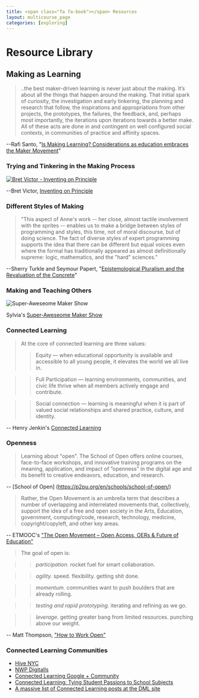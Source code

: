 ```yaml
---
title: <span class="fa fa-book"></span> Resources
layout: multicourse_page
categories: [exploring]
---
```


# Resource Library

## Making as Learning

>..the best maker-driven learning is never just about the making. It’s about all the things that happen around the making. That initial spark of curiosity, the investigation and early tinkering, the planning and research that follow, the inspirations and appropriations from other projects, the prototypes, the failures, the feedback, and, perhaps most importantly, the iterations upon iterations towards a better make. All of these acts are done in and contingent on well configured social contexts, in communities of practice and affinity spaces. 

--Rafi Santo, "[Is Making Learning? Considerations as education embraces the Maker Movement](http://empathetics.org/2013/02/12/is-making-learning-considerations-as-education-embraces-the-maker-movement/?)"

### Trying and Tinkering in the Making Process

[![Bret Victor - Inventing on Principle](http://img.youtube.com/vi/wxWM4t68cR4/0.jpg)](http://www.youtube.com/watch?v=wxWM4t68cR4)

--Bret Victor, [Inventing on Principle](http://worrydream.com/InventingOnPrinciple/)

### Different Styles of Making

>"This aspect of Anne's work -- her close, almost tactile involvement with the sprites -- enables us to make a bridge between styles of programming and styles, this time, not of moral discourse, but of doing science. The fact of diverse styles of expert programming supports the idea that there can be different but equal voices even where the formal has traditionally appeared as almost definitionally supreme: logic, mathematics, and the "hard" sciences."

--Sherry Turkle and Seymour Papert, "[Epistemological Pluralism and the Revaluation of the Concrete](http://www.papert.org/articles/EpistemologicalPluralism.html)"

### Making and Teaching Others 

![Super-Aweseome Maker Show](https://farm4.staticflickr.com/3707/13227021714_16915001c3_z.jpg "Sylvia's Super Awesome Maker Show")

Sylvia's [Super-Aweseome Maker Show](http://sylviashow.com/)

### Connected Learning
> At the core of connected learning are three values: 
>>Equity — when educational opportunity is available and accessible to all young people, it elevates the world we all live in. 

>>Full Participation — learning environments, communities, and civic life thrive when all members actively engage and contribute.

>>Social connection — learning is meaningful when it is part of valued social relationships and shared practice, culture, and identity. 
>

-- Henry Jenkin's [Connected Learning](http://henryjenkins.org/2012/03/connected_learning_a_new_parad.html) 

### Openness 

>Learning about "open".  The School of Open offers online courses, face-to-face workshops, and innovative training programs on the meaning, application, and impact of “openness” in the digital age and its benefit to creative endeavors, education, and research. 

-- [School of Open] (https://p2pu.org/en/schools/school-of-open/)

> Rather, the Open Movement is an umbrella term that describes a number of overlapping and interrelated movements that, collectively, support the idea of a free and open society in the Arts, Education, government, computing/code, research, technology, medicine, copyright/copyleft, and other key areas. 

-- ETMOOC's ["The Open Movement – Open Access, OERs & Future of Education"](http://etmooc.org/blog/2013/03/02/topic-4-the-open-movement-open-access-oers-future-of-education/)

> The goal of open is:

>>*participation.* rocket fuel for smart collaboration.

>>*agility.* speed. flexibility. getting shit done.

>>*momentum.* communities want to push boulders that are already rolling.

>>*testing and rapid prototyping.* iterating and refining as we go.

>>*leverage.* getting greater bang from limited resources. punching above our weight.

-- Matt Thompson, ["How to Work Open"](http://openmatt.org/2011/04/06/how-to-work-open/)

### Connected Learning Communities

* <a href="http://explorecreateshare.org">Hive NYC</a> 
* <a href="http://digitalis.nwp.org">NWP DigitalIs</a> 
* <a href="https://plus.google.com/u/0/communities/113655426574061601680?cfem=1">Connected Learning Google + Community</a>
* <a href="http://blogs.kqed.org/mindshift/2013/04/connected-learning-tying-to-student-passions-to-school-subjects/">Connected Learning: Tying Student Passions to School Subjects</a>
* <a href="http://dmlcentral.net/tags/connected-learning">A massive list of Connected Learning posts at the DML site</a>




